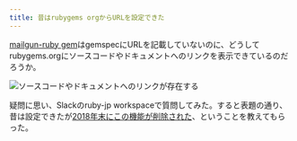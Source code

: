 ```yaml
---
title: 昔はrubygems orgからURLを設定できた
---
```

[mailgun-ruby gem](https://rubygems.org/gems/mailgun-ruby)はgemspecにURLを記載していないのに、どうしてrubygems.orgにソースコードやドキュメントへのリンクを表示できているのだろうか。

![](https://lh4.googleusercontent.com/qC0yW9qk-uM-bFe5202D7PvtTE3uJhRiaCNE9XUPwuGdIBQSINfpdBGiYSzLOBinyhDyAMJ0ww1J9VxAakLuL4mJycCxVxIaPg1_9gyiGGbh4LdO-Pw8pyqqrNbRGL3mIgsZAmIbfMQdH4FwwPvICgQ3JdD-K0kUtxjVaX4GGdxACx0buOgkMNI0IeJ5 "ソースコードやドキュメントへのリンクが存在する")

疑問に思い、Slackのruby-jp workspaceで質問してみた。すると表題の通り、昔は設定できたが[2018年末にこの機能が削除された](https://github.com/rubygems/rubygems.org/pull/1815)、ということを教えてもらった。
